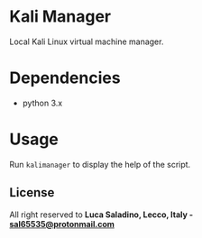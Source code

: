 # Kali Manager
Local Kali Linux virtual machine manager.

# Dependencies
- python 3.x

# Usage
Run `kalimanager` to display the help of the script.

## License

All right reserved to **Luca Saladino, Lecco, Italy - sal65535@protonmail.com**